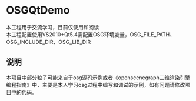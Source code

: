 # OSGQtDemo
本工程用于交流学习，目前仅使用和阅读  
本工程配置使用VS2010+Qt5.4需配置OSG环境变量，OSG_FILE_PATH、OSG_INCLUDE_DIR、OSG_LIB_DIR

## 说明
本项目中部分粒子可能来自于osg源码示例或者《openscenegraph三维渲染引擎编程指南》中，主要是本人学习osg过程中编写和调试的示例，如有问题请修改项目中的代码。